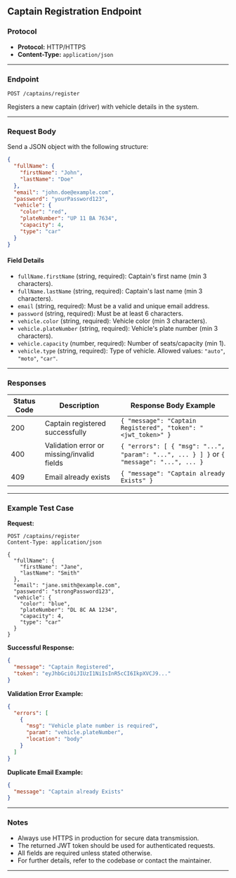 ## Captain Registration Endpoint

### Protocol

- **Protocol:** HTTP/HTTPS  
- **Content-Type:** `application/json`

---

### Endpoint

`POST /captains/register`

Registers a new captain (driver) with vehicle details in the system.

---

### **Request Body**

Send a JSON object with the following structure:

```json
{
  "fullName": {
    "firstName": "John",
    "lastName": "Doe"
  },
  "email": "john.doe@example.com",
  "password": "yourPassword123",
  "vehicle": {
    "color": "red",
    "plateNumber": "UP 11 BA 7634",
    "capacity": 4,
    "type": "car"
  }
}
```

#### **Field Details**

- `fullName.firstName` (string, required): Captain's first name (min 3 characters).
- `fullName.lastName` (string, required): Captain's last name (min 3 characters).
- `email` (string, required): Must be a valid and unique email address.
- `password` (string, required): Must be at least 6 characters.
- `vehicle.color` (string, required): Vehicle color (min 3 characters).
- `vehicle.plateNumber` (string, required): Vehicle's plate number (min 3 characters).
- `vehicle.capacity` (number, required): Number of seats/capacity (min 1).
- `vehicle.type` (string, required): Type of vehicle. Allowed values: `"auto"`, `"moto"`, `"car"`.

---

### **Responses**

| Status Code | Description                                 | Response Body Example                                 |
|-------------|---------------------------------------------|-------------------------------------------------------|
| 200         | Captain registered successfully             | `{ "message": "Captain Registered", "token": "<jwt_token>" }` |
| 400         | Validation error or missing/invalid fields  | `{ "errors": [ { "msg": "...", "param": "...", ... } ] }` or `{ "message": "...", ... }` |
| 409         | Email already exists                        | `{ "message": "Captain already Exists" }`             |

---

### **Example Test Case**

**Request:**

```http
POST /captains/register
Content-Type: application/json

{
  "fullName": {
    "firstName": "Jane",
    "lastName": "Smith"
  },
  "email": "jane.smith@example.com",
  "password": "strongPassword123",
  "vehicle": {
    "color": "blue",
    "plateNumber": "DL 8C AA 1234",
    "capacity": 4,
    "type": "car"
  }
}
```

**Successful Response:**

```json
{
  "message": "Captain Registered",
  "token": "eyJhbGciOiJIUzI1NiIsInR5cCI6IkpXVCJ9..."
}
```

**Validation Error Example:**

```json
{
  "errors": [
    {
      "msg": "Vehicle plate number is required",
      "param": "vehicle.plateNumber",
      "location": "body"
    }
  ]
}
```

**Duplicate Email Example:**

```json
{
  "message": "Captain already Exists"
}
```

---

### **Notes**

- Always use HTTPS in production for secure data transmission.
- The returned JWT token should be used for authenticated requests.
- All fields are required unless stated otherwise.
- For further details, refer to the codebase or contact the maintainer.

---
